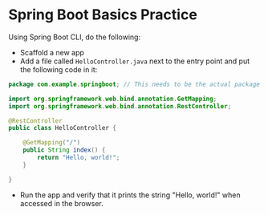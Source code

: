# Spring Boot Basics Practice

Using Spring Boot CLI, do the following:

* Scaffold a new app
* Add a file called `HelloController.java` next to the entry point and put the following code in it:

```java
package com.example.springboot; // This needs to be the actual package name

import org.springframework.web.bind.annotation.GetMapping;
import org.springframework.web.bind.annotation.RestController;

@RestController
public class HelloController {

	@GetMapping("/")
	public String index() {
		return "Hello, world!";
	}

}
```

* Run the app and verify that it prints the string "Hello, world!" when accessed in the browser.
